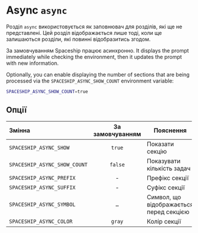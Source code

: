 # Async `async`

Розділ `async` використовується як заповнювач для розділів, які ще не представлені. Цей розділ відображається лише тоді, коли ще залишаються розділи, які повинні відобразитись згодом.

За замовчуванням Spaceship працює асинхронно. It displays the prompt immediately while checking the environment, then it updates the prompt with new information.

Optionally, you can enable displaying the number of sections that are being processed via the `SPACESHIP_ASYNC_SHOW_COUNT` environment variable:

```sh title=".zshrc"
SPACESHIP_ASYNC_SHOW_COUNT=true
```

## Опції

| Змінна                       | За замовчуванням | Пояснення                               |
|:---------------------------- |:----------------:| --------------------------------------- |
| `SPACESHIP_ASYNC_SHOW`       |      `true`      | Показати секцію                         |
| `SPACESHIP_ASYNC_SHOW_COUNT` |     `false`      | Показувати кількість задач              |
| `SPACESHIP_ASYNC_PREFIX`     |        -         | Префікс секції                          |
| `SPACESHIP_ASYNC_SUFFIX`     |        -         | Суфікс секції                           |
| `SPACESHIP_ASYNC_SYMBOL`     |       `…`        | Символ, що відображається перед секцією |
| `SPACESHIP_ASYNC_COLOR`      |      `gray`      | Колір секції                            |

